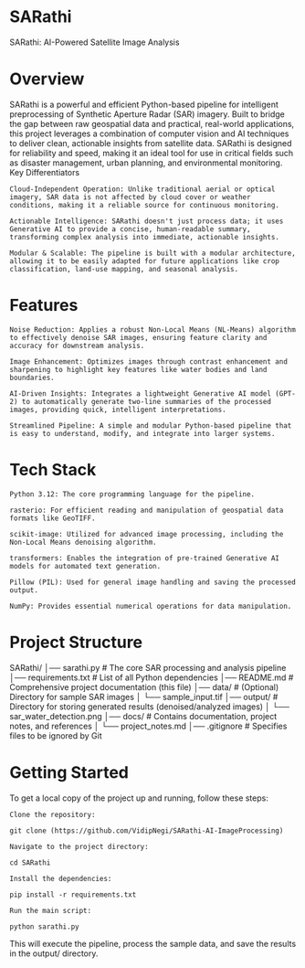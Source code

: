 # SARathi 
SARathi: AI-Powered Satellite Image Analysis
# Overview

SARathi is a powerful and efficient Python-based pipeline for intelligent preprocessing of Synthetic Aperture Radar (SAR) imagery. Built to bridge the gap between raw geospatial data and practical, real-world applications, this project leverages a combination of computer vision and AI techniques to deliver clean, actionable insights from satellite data. SARathi is designed for reliability and speed, making it an ideal tool for use in critical fields such as disaster management, urban planning, and environmental monitoring.
Key Differentiators

    Cloud-Independent Operation: Unlike traditional aerial or optical imagery, SAR data is not affected by cloud cover or weather conditions, making it a reliable source for continuous monitoring.

    Actionable Intelligence: SARathi doesn't just process data; it uses Generative AI to provide a concise, human-readable summary, transforming complex analysis into immediate, actionable insights.

    Modular & Scalable: The pipeline is built with a modular architecture, allowing it to be easily adapted for future applications like crop classification, land-use mapping, and seasonal analysis.

# Features

    Noise Reduction: Applies a robust Non-Local Means (NL-Means) algorithm to effectively denoise SAR images, ensuring feature clarity and accuracy for downstream analysis.

    Image Enhancement: Optimizes images through contrast enhancement and sharpening to highlight key features like water bodies and land boundaries.

    AI-Driven Insights: Integrates a lightweight Generative AI model (GPT-2) to automatically generate two-line summaries of the processed images, providing quick, intelligent interpretations.

    Streamlined Pipeline: A simple and modular Python-based pipeline that is easy to understand, modify, and integrate into larger systems.

# Tech Stack

    Python 3.12: The core programming language for the pipeline.

    rasterio: For efficient reading and manipulation of geospatial data formats like GeoTIFF.

    scikit-image: Utilized for advanced image processing, including the Non-Local Means denoising algorithm.

    transformers: Enables the integration of pre-trained Generative AI models for automated text generation.

    Pillow (PIL): Used for general image handling and saving the processed output.

    NumPy: Provides essential numerical operations for data manipulation.

# Project Structure

SARathi/
│── sarathi.py              # The core SAR processing and analysis pipeline
│── requirements.txt        # List of all Python dependencies
│── README.md               # Comprehensive project documentation (this file)
│── data/                   # (Optional) Directory for sample SAR images
│   └── sample_input.tif
│── output/                 # Directory for storing generated results (denoised/analyzed images)
│   └── sar_water_detection.png
│── docs/                   # Contains documentation, project notes, and references
│   └── project_notes.md
│── .gitignore              # Specifies files to be ignored by Git

# Getting Started

To get a local copy of the project up and running, follow these steps:

    Clone the repository:

    git clone (https://github.com/VidipNegi/SARathi-AI-ImageProcessing)

    Navigate to the project directory:

    cd SARathi

    Install the dependencies:

    pip install -r requirements.txt

    Run the main script:

    python sarathi.py

This will execute the pipeline, process the sample data, and save the results in the output/ directory.
